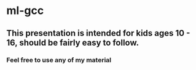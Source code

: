 # ml-gcc

## This presentation is intended for kids ages 10 - 16, should be fairly easy to follow. 

### Feel free to use any of my material

